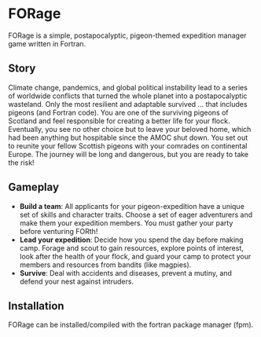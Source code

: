 # FORage

FORage is a simple, postapocalyptic, pigeon-themed expedition manager game written in Fortran. 

Story
-----
Climate change, pandemics, and global political instability lead to a series of worldwide conflicts that turned the whole planet into a postapocalyptic wasteland. Only the most resilient and adaptable survived ... that includes pigeons (and Fortran code). You are one of the surviving pigeons of Scotland and feel responsible for creating a better life for your flock. Eventually, you see no other choice but to leave your beloved home, which had been anything but hospitable since the AMOC shut down. You set out to reunite your fellow Scottish pigeons with your comrades on continental Europe. The journey will be long and dangerous, but you are ready to take the risk!

Gameplay
--------
- **Build a team**: All applicants for your pigeon-expedition have a unique set of skills and character traits. Choose a set of eager adventurers and make them your expedition members. You must gather your party before venturing FORth!
- **Lead your expedition**: Decide how you spend the day before making camp. Forage and scout to gain resources, explore points of interest, look after the health of your flock, and guard your camp to protect your members and resources from bandits (like magpies).
- **Survive**: Deal with accidents and diseases, prevent a mutiny, and defend your nest against intruders.

Installation
------------
FORage can be installed/compiled with the fortran package manager (fpm).
